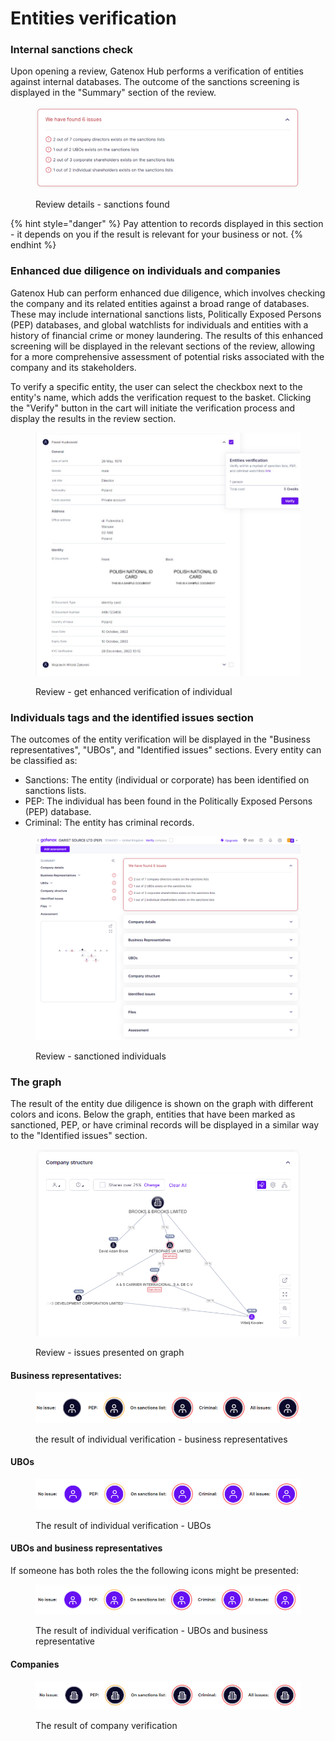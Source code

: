 # Entities verification

### Internal sanctions check

Upon opening a review, Gatenox Hub performs a verification of entities against internal databases. The outcome of the sanctions screening is displayed in the "Summary" section of the review.

<figure><img src="../../.gitbook/assets/Identified_issues_found (2).png" alt=""><figcaption><p>Review details - sanctions found</p></figcaption></figure>

{% hint style="danger" %}
Pay attention to records displayed in this section - it depends on you if the result is relevant for your business or not.
{% endhint %}

### Enhanced due diligence on individuals and companies

Gatenox Hub can perform enhanced due diligence, which involves checking the company and its related entities against a broad range of databases. These may include international sanctions lists, Politically Exposed Persons (PEP) databases, and global watchlists for individuals and entities with a history of financial crime or money laundering. The results of this enhanced screening will be displayed in the relevant sections of the review, allowing for a more comprehensive assessment of potential risks associated with the company and its stakeholders.

To verify a specific entity, the user can select the checkbox next to the entity's name, which adds the verification request to the basket. Clicking the "Verify" button in the cart will initiate the verification process and display the results in the review section.



<figure><img src="../../.gitbook/assets/CC_verify_individual.png" alt=""><figcaption><p>Review - get enhanced verification of individual</p></figcaption></figure>

### Individuals tags and the identified issues section

The outcomes of the entity verification will be displayed in the "Business representatives", "UBOs", and "Identified issues" sections. Every entity can be classified as:

* Sanctions: The entity (individual or corporate) has been identified on sanctions lists.
* PEP: The individual has been found in the Politically Exposed Persons (PEP) database.
* Criminal: The entity has criminal records.

<figure><img src="../../.gitbook/assets/CC_review_screen_overview.png" alt=""><figcaption><p>Review - sanctioned individuals</p></figcaption></figure>

### The graph&#x20;

The result of the entity due diligence is shown on the graph with different colors and icons. Below the graph, entities that have been marked as sanctioned, PEP, or have criminal records will be displayed in a similar way to the "Identified issues" section.&#x20;

<figure><img src="../../.gitbook/assets/CC_sanctions.png" alt="Review - issues presented on graph"><figcaption><p>Review - issues presented on graph</p></figcaption></figure>

#### Business representatives:

<figure><img src="../../.gitbook/assets/II_business_reps.png" alt="The result of individual verification - business representatives"><figcaption><p>the result of individual verification - business representatives</p></figcaption></figure>

#### UBOs

<figure><img src="../../.gitbook/assets/II_UBOs.png" alt="The result of individual verification - UBOs"><figcaption><p>The result of individual verification - UBOs</p></figcaption></figure>

#### UBOs and business representatives

If someone has both roles the the following icons might be presented:

<figure><img src="../../.gitbook/assets/II_UBOs_and_BR.png" alt="The result of individual verification - UBOs and business representative"><figcaption><p>The result of individual verification - UBOs and business representative</p></figcaption></figure>

#### Companies

<figure><img src="../../.gitbook/assets/II_company.png" alt="The result of company verification"><figcaption><p>The result of company verification</p></figcaption></figure>
